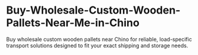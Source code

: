 # Buy-Wholesale-Custom-Wooden-Pallets-Near-Me-in-Chino
Buy wholesale custom wooden pallets near Chino for reliable, load-specific transport solutions designed to fit your exact shipping and storage needs.
